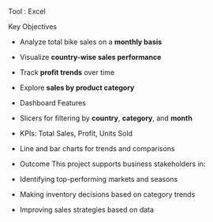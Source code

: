 Tool : 
Excel

Key Objectives
- Analyze total bike sales on a **monthly basis**
- Visualize **country-wise sales performance**
- Track **profit trends** over time
- Explore **sales by product category**

- Dashboard Features
- Slicers for filtering by **country**, **category**, and **month**
- KPIs: Total Sales, Profit, Units Sold
- Line and bar charts for trends and comparisons

- Outcome
This project supports business stakeholders in:
- Identifying top-performing markets and seasons
- Making inventory decisions based on category trends
- Improving sales strategies based on data
